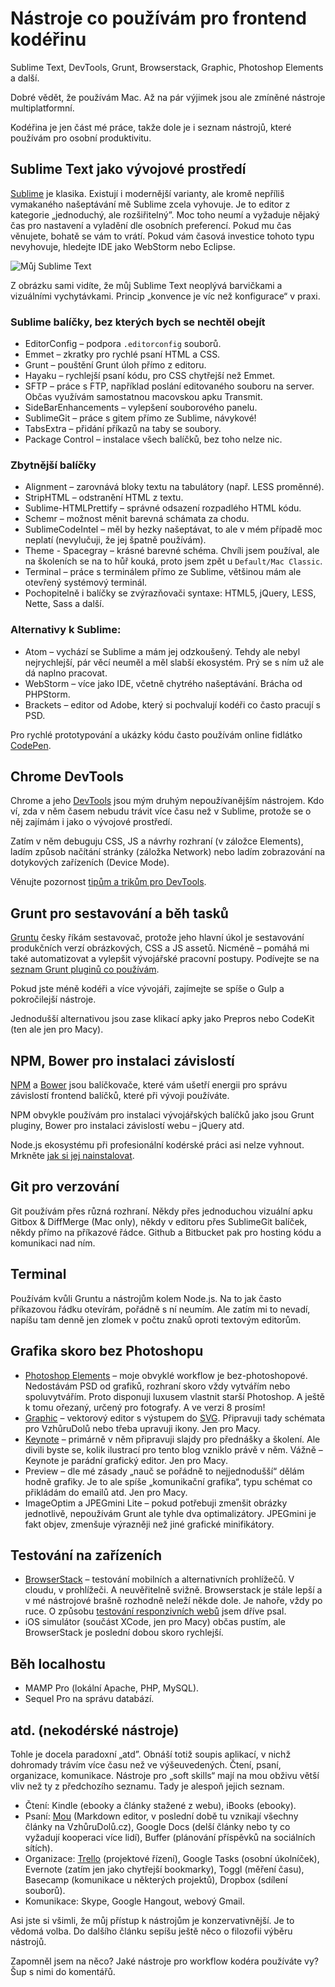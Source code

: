 # Nástroje co používám pro frontend kodéřinu

Sublime Text, DevTools, Grunt, Browserstack, Graphic, Photoshop Elements a další.

Dobré vědět, že používám Mac. Až na pár výjimek jsou ale zmíněné nástroje multiplatformní.

Kodéřina je jen část mé práce, takže dole je i seznam nástrojů, které používám pro osobní produktivitu.

## Sublime Text jako vývojové prostředí

[Sublime](http://www.sublimetext.com/) je klasika. Existují i modernější varianty, ale kromě nepříliš vymakaného našeptávání mě Sublime zcela vyhovuje. Je to editor z kategorie „jednoduchý, ale rozšiřitelný”. Moc toho neumí a vyžaduje nějaký čas pro nastavení a vyladění dle osobních preferencí. Pokud mu čas věnujete, bohatě se vám to vrátí. Pokud vám časová investice tohoto typu nevyhovuje, hledejte IDE jako WebStorm nebo Eclipse.

![Můj Sublime Text](http://www.vzhurudolu.cz/assets/img/content/dest/original/sublime-text.jpg)

Z obrázku sami vidíte, že můj Sublime Text neoplývá barvičkami a vizuálními vychytávkami. Princip „konvence je víc než konfigurace“ v praxi.

### Sublime balíčky, bez kterých bych se nechtěl obejít

- EditorConfig – podpora `.editorconfig` souborů.
- Emmet – zkratky pro rychlé psaní HTML a CSS.
- Grunt – pouštění Grunt úloh přímo z editoru.
- Hayaku – rychlejší psaní kódu, pro CSS chytřejší než Emmet.
- SFTP – práce s FTP, například poslání editovaného souboru na server. Občas využívám samostatnou macovskou apku Transmit.
- SideBarEnhancements – vylepšení souborového panelu.
- SublimeGit – práce s gitem přímo ze Sublime, návykové!
- TabsExtra – přidání příkazů na taby se soubory.
- Package Control – instalace všech balíčků, bez toho nelze nic.

### Zbytnější balíčky

- Alignment – zarovnává bloky textu na tabulátory (např. LESS proměnné).
- StripHTML – odstranění HTML z textu.
- Sublime-HTMLPrettify – správné odsazení rozpadlého HTML kódu.
- Schemr – možnost měnit barevná schámata za chodu.
- SublimeCodeIntel – měl by hezky našeptávat, to ale v mém případě moc neplatí (nevylučuji, že jej špatně používám).
- Theme - Spacegray – krásné barevné schéma. Chvíli jsem používal, ale na školeních se na to hůř kouká, proto jsem zpět u `Default/Mac Classic`.
- Terminal – práce s terminálem přímo ze Sublime, většinou mám ale otevřený systémový terminál.
- Pochopitelně i balíčky se zvýrazňovači syntaxe: HTML5, jQuery, LESS, Nette, Sass a další.

### Alternativy k Sublime:

- Atom –  vychází se Sublime a mám jej odzkoušený. Tehdy ale nebyl nejrychlejší, pár věcí neuměl a měl slabší ekosystém. Prý se s ním už ale dá naplno pracovat.
- WebStorm – více jako IDE, včetně chytrého našeptávání. Brácha od PHPStorm.
- Brackets – editor od Adobe, který si pochvalují kodéři co často pracují s PSD.

Pro rychlé prototypování a ukázky kódu často používám online fidlátko [CodePen](http://codepen.io/machal/).


## Chrome DevTools

Chrome a jeho [DevTools](https://developers.google.com/web/tools/chrome-devtools/) jsou mým druhým nepoužívanějším nástrojem. Kdo ví, zda v něm časem nebudu trávit více času než v Sublime, protože se o něj zajímám i jako o vývojové prostředí.

Zatím v něm debuguju CSS, JS a návrhy rozhraní (v záložce Elements), ladím způsob načítání stránky (záložka Network) nebo ladím zobrazování na dotykových zařízeních (Device Mode).

Věnujte pozornost [tipům a trikům pro DevTools](http://www.vzhurudolu.cz/blog/41-devtools-tipy).

## Grunt pro sestavování a běh tasků

[Gruntu](grunt.md) česky říkám sestavovač, protože jeho hlavní úkol je sestavování produkčních verzí obrázkových, CSS a JS assetů. Nicméně – pomáhá mi také automatizovat a vylepšit vývojářské pracovní postupy. Podívejte se na [seznam Grunt pluginů co používám](grunt-pluginy.md).

Pokud jste méně kodéři a více vývojáři, zajímejte se spíše o Gulp a pokročilejší nástroje.

Jednodušší alternativou jsou zase klikací apky jako Prepros nebo CodeKit (ten ale jen pro Macy).

## NPM, Bower pro instalaci závislostí

[NPM](https://www.npmjs.com/) a [Bower](bower.md) jsou balíčkovače, které vám ušetří energii pro správu závislostí frontend balíčků, které při vývoji používáte.

NPM obvykle používám pro instalaci vývojářských balíčků jako jsou Grunt pluginy, Bower pro instalaci závislostí webu – jQuery atd.

Node.js ekosystému při profesionální kodérské práci asi nelze vyhnout. Mrkněte [jak si jej nainstalovat](http://www.vzhurudolu.cz/prirucka/node-instalace).

## Git pro verzování

Git používám přes různá rozhraní. Někdy přes jednoduchou vizuální apku Gitbox & DiffMerge (Mac only), někdy v editoru přes SublimeGit balíček, někdy přímo na příkazové řádce. Github a Bitbucket pak pro hosting kódu a komunikaci nad ním.

## Terminal

Používám kvůli Gruntu a nástrojům kolem Node.js. Na to jak často příkazovou řádku otevírám, pořádně s ní neumím. Ale zatím mi to nevadí, napíšu tam denně jen zlomek v počtu znaků oproti textovým editorům.

## Grafika skoro bez Photoshopu

- [Photoshop Elements](http://www.adobe.com/cz/products/photoshop-elements.html) – moje obvyklé workflow je bez-photoshopové. Nedostávám PSD od grafiků, rozhraní skoro vždy vytvářím nebo spoluvytvářím. Proto disponuji luxusem vlastnit starší Photoshop. A ještě k tomu ořezaný, určený pro fotografy. A ve verzi 8 prosím!
- [Graphic](http://graphic.com/) – vektorový editor s výstupem do [SVG](svg.md). Připravuji tady schémata pro VzhůruDolů nebo třeba upravuji ikony. Jen pro Macy.
- [Keynote](http://www.apple.com/mac/keynote/) – primárně v něm připravuji slajdy pro přednášky a školení. Ale divili byste se, kolik ilustrací pro tento blog vzniklo právě v něm. Vážně – Keynote je parádní grafický editor. Jen pro Macy.
- Preview – dle mé zásady „nauč se pořádně to nejjednodušší“ dělám hodně grafiky. Je to ale spíše „komunikační grafika“, typu schémat co přikládám do emailů atd. Jen pro Macy.
- ImageOptim a JPEGmini Lite – pokud potřebuji zmenšit obrázky jednotlivě, nepoužívám Grunt ale tyhle dva optimalizátory. JPEGmini je fakt objev, zmenšuje výrazněji než jiné grafické minifikátory.

## Testování na zařízeních

- [BrowserStack](https://www.browserstack.com/) – testování mobilních a alternativních prohlížečů. V cloudu, v prohlížeči. A neuvěřitelně svižně. Browserstack je stále lepší  a v mé nástrojové brašně rozhodně neleží někde dole. Je nahoře, vždy po ruce. O způsobu [testování responzivních webů](jak-testovat-responzivni-weby.md) jsem dříve psal.
- iOS simulátor (součást XCode, jen pro Macy) občas pustím, ale BrowserStack je poslední dobou skoro rychlejší.

## Běh localhostu

- MAMP Pro (lokální Apache, PHP, MySQL).
- Sequel Pro na správu databází.

## atd. (nekodérské nástroje)

Tohle je docela paradoxní „atd”. Obnáší totiž soupis aplikací, v nichž dohromady trávím více času než ve výšeuvedených. Čtení, psaní, organizace, komunikace. Nástroje pro „soft skills“ mají na mou obživu větší vliv než ty z předchozího seznamu. Tady je alespoň jejich seznam.

- Čtení: Kindle (ebooky a články stažené z webu), iBooks (ebooky).
- Psaní: [Mou](http://25.io/mou/) (Markdown editor, v poslední době tu vznikají všechny články na VzhůruDolů.cz), Google Docs (delší články nebo ty co vyžadují kooperaci více lidí), Buffer (plánování příspěvků na sociálních sítích).
- Organizace: [Trello](https://trello.com/) (projektové řízení), Google Tasks (osobní úkolníček), Evernote (zatím jen jako chytřejší bookmarky), Toggl (měření času), Basecamp (komunikace u některých projektů), Dropbox (sdílení souborů).
- Komunikace: Skype, Google Hangout, webový Gmail.

Asi jste si všimli, že můj přístup k nástrojům je konzervativnější. Je to vědomá volba. Do dalšího článku sepíšu ještě něco o filozofii výběru nástrojů.

Zapomněl jsem na něco? Jaké nástroje pro workflow kodéra používáte vy? Šup s nimi do komentářů.
